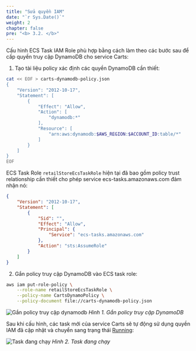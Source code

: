 ```yaml
---
title: "Sửa quyền IAM"
date: "`r Sys.Date()`"
weight: 2
chapter: false
pre: "<b> 3.2. </b>"
---
```


Cấu hình ECS Task IAM Role phù hợp bằng cách làm theo các bước sau để cấp quyền truy cập DynamoDB cho service Carts:

1. Tạo tài liệu policy xác định các quyền DynamoDB cần thiết:
```bash
cat << EOF > carts-dynamodb-policy.json
{
    "Version": "2012-10-17",
    "Statement": [
        {
            "Effect": "Allow",
            "Action": [
                "dynamodb:*"
            ],
            "Resource": [
                "arn:aws:dynamodb:$AWS_REGION:$ACCOUNT_ID:table/*"
            ]
        }
    ]
}
EOF
```

ECS Task Role `retailStoreEcsTaskRole` hiện tại đã bao gồm policy trust relationship cần thiết cho phép service ecs-tasks.amazonaws.com đảm nhận nó:

```json
{
    "Version": "2012-10-17",
    "Statement": [
        {
            "Sid": "",
            "Effect": "Allow",
            "Principal": {
                "Service": "ecs-tasks.amazonaws.com"
            },
            "Action": "sts:AssumeRole"
        }
    ]
}
```

2. Gắn policy truy cập DynamoDB vào ECS task role:

```bash
aws iam put-role-policy \
    --role-name retailStoreEcsTaskRole \
    --policy-name CartsDynamoPolicy \
    --policy-document file://carts-dynamodb-policy.json
```

![Gắn policy truy cập dynamodb](/images/3-iam-roles/3.2-fix-iam-permissions/image.png)
*Hình 1. Gắn policy truy cập DynamoDB*

Sau khi cấu hình, các task mới của service Carts sẽ tự động sử dụng quyền IAM đã cập nhật và chuyển sang trạng thái [Running](https://console.aws.amazon.com/ecs/v2/clusters/retail-store-ecs-cluster/services/carts/tasks):

![Task đang chạy](/images/3-iam-roles/3.2-fix-iam-permissions/image-1.png)
*Hình 2. Task đang chạy*